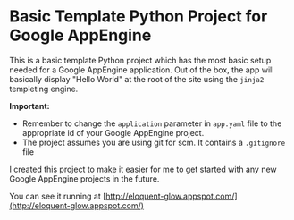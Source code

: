 Basic Template Python Project for Google AppEngine
=========================================

This is a basic template Python project which has the most basic setup needed for a Google AppEngine
application. Out of the box, the app will basically display "Hello World" at the root of the site using
the `jinja2` templeting engine.

**Important:**

 * Remember to change the `application` parameter in `app.yaml` file to the appropriate id
of your Google AppEngine project.
 * The project assumes you are using git for scm. It contains a `.gitignore` file

I created this project to make it easier for me to get started with any new Google AppEngine projects
in the future.

You can see it running at [http://eloquent-glow.appspot.com/](http://eloquent-glow.appspot.com/)